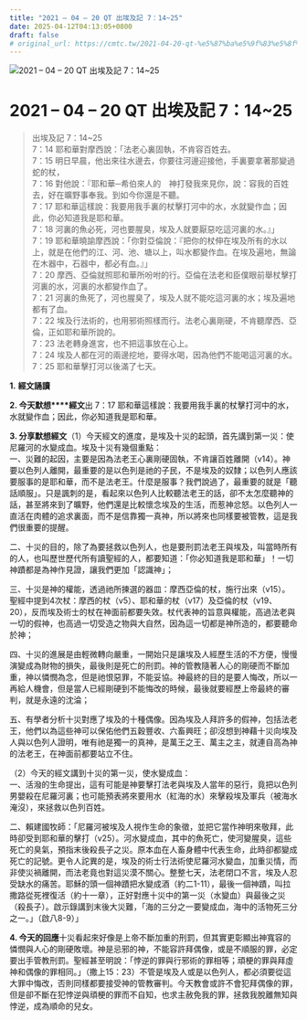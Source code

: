 ```yaml
---
title: "2021 – 04 – 20 QT 出埃及記 7：14~25"
date: 2025-04-12T04:13:05+0800
draft: false
# original_url: https://cmtc.tw/2021-04-20-qt-%e5%87%ba%e5%9f%83%e5%8f%8a%e8%a8%98-7%ef%bc%9a1425
---
```


![2021 – 04 – 20 QT 出埃及記 7：14\~25](/images/qt.jpg   "2021 – 04 – 20 QT 出埃及記 7：14\~25")

# 2021 – 04 – 20 QT 出埃及記 7：14\~25

> 出埃及記 7：14\~25  
> 7：14 耶和華對摩西說：「法老心裏固執，不肯容百姓去。  
> 7：15 明日早晨，他出來往水邊去，你要往河邊迎接他，手裏要拿著那變過蛇的杖，  
> 7：16 對他說：『耶和華─希伯來人的　神打發我來見你，說：容我的百姓去，好在曠野事奉我。到如今你還是不聽。  
> 7：17 耶和華這樣說：我要用我手裏的杖擊打河中的水，水就變作血；因此，你必知道我是耶和華。  
> 7：18 河裏的魚必死，河也要腥臭，埃及人就要厭惡吃這河裏的水。』」  
> 7：19 耶和華曉諭摩西說：「你對亞倫說：『把你的杖伸在埃及所有的水以上，就是在他們的江、河、池、塘以上，叫水都變作血。在埃及遍地，無論在木器中，石器中，都必有血。』」  
> 7：20 摩西、亞倫就照耶和華所吩咐的行。亞倫在法老和臣僕眼前舉杖擊打河裏的水，河裏的水都變作血了。  
> 7：21 河裏的魚死了，河也腥臭了，埃及人就不能吃這河裏的水；埃及遍地都有了血。  
> 7：22 埃及行法術的，也用邪術照樣而行。法老心裏剛硬，不肯聽摩西、亞倫，正如耶和華所說的。  
> 7：23 法老轉身進宮，也不把這事放在心上。  
> 7：24 埃及人都在河的兩邊挖地，要得水喝，因為他們不能喝這河裏的水。  
> 7：25 耶和華擊打河以後滿了七天。

**1.** **經文誦讀**

**2. 今天默想****經文**出 7：17 耶和華這樣說：我要用我手裏的杖擊打河中的水，水就變作血；因此，你必知道我是耶和華。

**3. 分享默想經文**（1）今天經文的進度，是埃及十災的起頭，首先講到第一災：使尼羅河的水變成血。埃及十災有幾個重點：  
一、災難的起因，主要是因為法老王心裏剛硬固執，不肯讓百姓離開（v14）。神要以色列人離開，最重要的是以色列是祂的子民，不是埃及的奴隸；以色列人應該要服事的是耶和華，而不是法老王。什麼是服事？我們說過了，最重要的就是「聽話順服」。只是諷刺的是，看起來以色列人比較聽法老王的話，卻不太怎麼聽神的話，甚至將來到了曠野，他們還是比較懷念埃及的生活，而惹神忿怒。以色列人一直活在肉體的追求裏面，而不是信靠獨一真神，所以將來也同樣要被管教，這是我們很重要的提醒。

二、十災的目的，除了為要拯救以色列人，也是要刑罰法老王與埃及，叫當時所有的人，也叫歷世歷代所有讀聖經的人，都要知道：「你必知道我是耶和華」！一切神蹟都是為神作見證，讓我們更加「認識神」；

三、十災是神的權能，透過祂所揀選的器皿：摩西亞倫的杖，施行出來（v15）。聖經中提到4次杖：摩西的杖（v5）、耶和華的杖（v17）及亞倫的杖（v19、20），反而埃及術士的杖在神面前都要失效。杖代表神的旨意與權能，高過法老與一切的假神，也高過一切受造之物與大自然，因為這一切都是神所造的，都要聽命於神；

四、十災的進展是由輕微轉向嚴重，一開始只是讓埃及人經歷生活的不方便，慢慢演變成為財物的損失，最後則是死亡的刑罰。神的管教隨著人心的剛硬而不斷加重，神以憐憫為念，但是祂恨惡罪，不能妥協。神最終的目的是要人悔改，所以一再給人機會，但是當人已經剛硬到不能悔改的時候，最後就要經歷上帝最終的審判，就是永遠的沈淪；

五、有學者分析十災對應了埃及的十種偶像。因為埃及人拜許多的假神，包括法老王，他們以為這些神可以保佑他們五穀豐收、六畜興旺；卻沒想到神藉十災向埃及人與以色列人證明，唯有祂是獨一的真神，是萬王之王、萬主之主，就連自高為神的法老王，在神面前都要站立不住。

（2）今天的經文講到十災的第一災，使水變成血：  
一、活潑的生命提出，這有可能是神要擊打法老與埃及人當年的惡行，竟把以色列男嬰殺在尼羅河裏；也可能預表將來要用水（紅海的水）來擊殺埃及軍兵（被海水淹沒），來拯救以色列百姓。

二、賴建國牧師：「尼羅河被埃及人視作生命的象徵，並把它當作神明來敬拜，此時卻受到耶和華的擊打（v25）。河水變成血，其中的魚死亡，使河變腥臭，這些死亡的臭氣，預指末後殺長子之災。原本血在人畜身體中代表生命，此時卻都變成死亡的記號。更令人詑異的是，埃及的術士行法術使尼羅河水變血，加重災情，而非使災禍離開，而法老竟也對這災漠不關心。整整七天，法老閉口不言，埃及人忍受缺水的痛苦。耶穌的頭一個神蹟把水變成酒（約二1-11），最後一個神蹟，叫拉撒路從死裡復活（約十一章），正好對應十災中的第一災（水變血）與最後之災（殺長子）。啟示錄講到末後大災難，「海的三分之一要變成血，海中的活物死三分之一。」（啟八8-9）」

**4. 今天的回應**十災看起來好像是上帝不斷加重的刑罰，但其實更彰顯出神寬容的憐憫與人心的剛硬敗壞。神是忌邪的神，不能容許拜偶像，或是不順服的罪，必定要出手管教刑罰。聖經甚至明說：「悖逆的罪與行邪術的罪相等；頑梗的罪與拜虛神和偶像的罪相同。」（撒上15：23）不管是埃及人或是以色列人，都必須要從這大罪中悔改，否則同樣都要接受神的管教審判。今天教會或許不會犯拜偶像的罪，但是卻不斷在犯悖逆與頑梗的罪而不自知，也求主赦免我的罪，拯救我脫離無知與悖逆，成為順命的兒女。